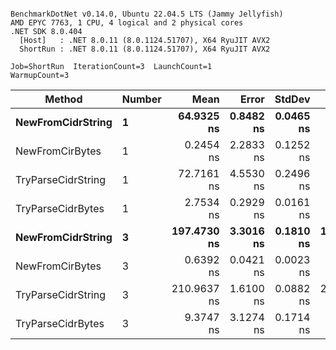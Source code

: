```

BenchmarkDotNet v0.14.0, Ubuntu 22.04.5 LTS (Jammy Jellyfish)
AMD EPYC 7763, 1 CPU, 4 logical and 2 physical cores
.NET SDK 8.0.404
  [Host]   : .NET 8.0.11 (8.0.1124.51707), X64 RyuJIT AVX2
  ShortRun : .NET 8.0.11 (8.0.1124.51707), X64 RyuJIT AVX2

Job=ShortRun  IterationCount=3  LaunchCount=1  
WarmupCount=3  

```
| Method             | Number | Mean        | Error     | StdDev    | Median      | Min         | Max         | Allocated |
|------------------- |------- |------------:|----------:|----------:|------------:|------------:|------------:|----------:|
| **NewFromCidrString**  | **1**      |  **64.9325 ns** | **0.8482 ns** | **0.0465 ns** |  **64.9571 ns** |  **64.8788 ns** |  **64.9614 ns** |         **-** |
| NewFromCirBytes    | 1      |   0.2454 ns | 2.2833 ns | 0.1252 ns |   0.3098 ns |   0.1011 ns |   0.3252 ns |         - |
| TryParseCidrString | 1      |  72.7161 ns | 4.5530 ns | 0.2496 ns |  72.6013 ns |  72.5446 ns |  73.0024 ns |         - |
| TryParseCidrBytes  | 1      |   2.7534 ns | 0.2929 ns | 0.0161 ns |   2.7464 ns |   2.7421 ns |   2.7718 ns |         - |
| **NewFromCidrString**  | **3**      | **197.4730 ns** | **3.3016 ns** | **0.1810 ns** | **197.4249 ns** | **197.3209 ns** | **197.6732 ns** |         **-** |
| NewFromCirBytes    | 3      |   0.6392 ns | 0.0421 ns | 0.0023 ns |   0.6382 ns |   0.6376 ns |   0.6419 ns |         - |
| TryParseCidrString | 3      | 210.9637 ns | 1.6100 ns | 0.0882 ns | 210.9653 ns | 210.8747 ns | 211.0512 ns |         - |
| TryParseCidrBytes  | 3      |   9.3747 ns | 3.1274 ns | 0.1714 ns |   9.3145 ns |   9.2415 ns |   9.5681 ns |         - |
